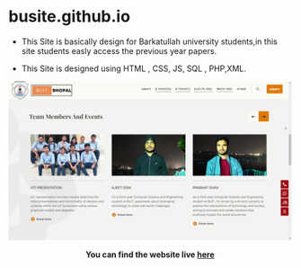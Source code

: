 # busite.github.io

- This Site is basically design for Barkatullah university students,in this site students easly access the previous year papers.

- This Site is designed using HTML , CSS, JS, SQL , PHP,XML.

![N-Queen-visualisation](visualisation.gif)

**<p align='center'>You can find the website live <a href="https://ajeetsoni2002.github.io/busite.github.io/">here</a></p>**
